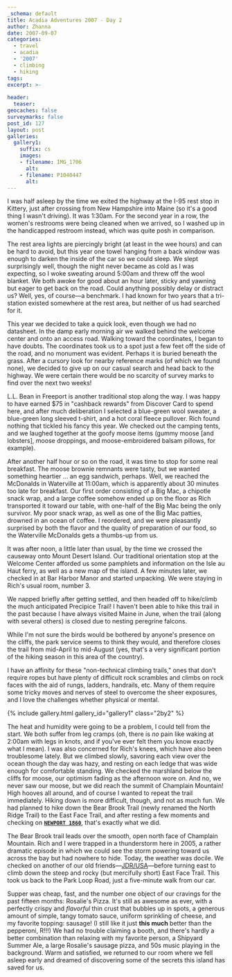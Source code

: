 ```yaml
---
_schema: default
title: Acadia Adventures 2007 - Day 2
author: Zhanna
date: 2007-09-07
categories:
  - travel
  - acadia
  - '2007'
  - climbing
  - hiking
tags:
excerpt: >- 
  
header:
  teaser:
geocaches: false
surveymarks: false
post_id: 127
layout: post
galleries:
  gallery1:
    suffix: cs
    images: 
    - filename: IMG_1706
      alt: 
    - filename: P1040447
      alt:     
---
```


I was half asleep by the time we exited the highway at the I-95 rest stop in Kittery, just after crossing from New Hampshire into Maine (so it's a good thing I wasn't driving).  It was 1:30am.  For the second year in a row, the women's restrooms were being cleaned when we arrived, so I washed up in the handicapped restroom instead, which was quite posh in comparison.

The rest area lights are piercingly bright (at least in the wee hours) and can be hard to avoid, but this year one towel hanging from a back window was enough to darken the inside of the car so we could sleep.  We slept surprisingly well, though the night never became as cold as I was expecting, so I woke sweating around 5:00am and threw off the wool blanket.  We both awoke for good about an hour later, sticky and yawning but eager to get back on the road.  Could anything possibly delay or distract us?  Well, yes, of course—a benchmark.  I had known for two years that a tri-station existed somewhere at the rest area, but neither of us had searched for it.  

This year we decided to take a quick look, even though we had no datasheet.  In the damp early morning air we walked behind the welcome center and onto an access road.  Walking toward the coordinates, I began to have doubts.  The coordinates took us to a spot just a few feet off the side of the road, and no monument was evident.  Perhaps it is buried beneath the grass.  After a cursory look for nearby reference marks (of which we found none), we decided to give up on our casual search and head back to the highway.  We were certain there would be no scarcity of survey marks to find over the next two weeks!

L.L. Bean in Freeport is another traditional stop along the way.  I was happy to have earned $75 in "cashback rewards" from Discover Card to spend here, and after much deliberation I selected a blue-green wool sweater, a blue-green long sleeved t-shirt, and a hot coral fleece pullover.  Rich found nothing that tickled his fancy this year.  We checked out the camping tents, and we laughed together at the goofy moose items (gummy moose [and lobsters], moose droppings, and moose-embroidered balsam pillows, for example).  

After another half hour or so on the road, it was time to stop for some real breakfast.  The moose brownie remnants were tasty, but we wanted something heartier ... an egg sandwich, perhaps.  Well, we reached the McDonalds in Waterville at 11:00am, which is apparently about 30 minutes too late for breakfast.  Our first order consisting of a Big Mac, a chipotle snack wrap, and a large coffee somehow ended up on the floor as Rich transported it toward our table, with one-half of the Big Mac being the only survivor.  My poor snack wrap, as well as one of the Big Mac patties, drowned in an ocean of coffee.  I reordered, and we were pleasantly surprised by both the flavor and the quality of preparation of our food, so the Waterville McDonalds gets a thumbs-up from us.

It was after noon, a little later than usual, by the time we crossed the causeway onto Mount Desert Island.  Our traditional orientation stop at the Welcome Center afforded us some pamphlets and information on the Isle au Haut ferry, as well as a new map of the island.   A few minutes later, we checked in at Bar Harbor Manor and started unpacking.  We were staying in Rich's usual room, number 3.

We napped briefly after getting settled, and then headed off to hike/climb the much anticipated Precipice Trail!  I haven't been able to hike this trail in the past because I have always visited Maine in June, when the trail (along with several others) is closed due to nesting peregrine falcons.  

While I'm not sure the birds would be bothered by anyone's presence on the cliffs, the park service seems to think they would, and therefore closes the trail from mid-April to mid-August (yes, that's a very significant portion of the hiking season in this area of the country).  

I have an affinity for these "non-technical climbing trails," ones that don't require ropes but have plenty of difficult rock scrambles and climbs on rock faces with the aid of rungs, ladders, handrails, etc.  Many of them require some tricky moves and nerves of steel to overcome the sheer exposures, and I love the challenges whether physical or mental.

{% include gallery.html gallery_id="gallery1" class="2by2" %}

The heat and humidity were going to be a problem, I could tell from the start.  We both suffer from leg cramps (oh, there is _no_ pain like waking at 2:00am with legs in knots, and if you've ever felt them you know exactly what I mean).  I was also concerned for Rich's knees, which have also been troublesome lately.  But we climbed slowly, savoring each view over the ocean though the day was hazy, and resting on each ledge that was wide enough for comfortable standing.  We checked the marshland below the cliffs for moose, our optimism fading as the afternoon wore on.  And no, we never saw our moose, but we did reach the summit of Champlain Mountain!  High hooves all around, and of course I wanted to repeat the trail immediately.  Hiking down is more difficult, though, and not as much fun.  We had planned to hike down the Bear Brook Trail (newly renamed the North Ridge Trail) to the East Face Trail, and after resting a few moments and checking on [**`NEWPORT 1860`**](https://thesurveystation.com/surveymarks/pe1780/), that's exactly what we did.

The Bear Brook trail leads over the smooth, open north face of Champlain Mountain.  Rich and I were trapped in a thunderstorm here in 2005, a rather dramatic episode in which we could see the storm powering toward us across the bay but had nowhere to hide.  Today, the weather was docile.  We checked on another of our old friends—[JDR/USA](http://surveymarks.planetzhanna.com/surveymarks/jdrusa/)—before turning east to climb down the steep and rocky (but mercifully short) East Face Trail.  This took us back to the Park Loop Road, just a five-minute walk from our car.

Supper was cheap, fast, and the number one object of our cravings for the past fifteen months: Rosalie's Pizza.  It's still as awesome as ever, with a perfectly crispy and _flavorful_ thin crust that bubbles up in spots, a generous amount of simple, tangy tomato sauce, uniform sprinkling of cheese, and my favorite topping: sausage!  (I still like it just **this much** better than the pepperoni, R!!!)  We had no trouble claiming a booth, and there's hardly a better combination than relaxing with my favorite person, a Shipyard Summer Ale, a large Rosalie's sausage pizza, and 50s music playing in the background.  Warm and satisfied, we returned to our room where we fell asleep early and dreamed of discovering some of the secrets this island has saved for us.
